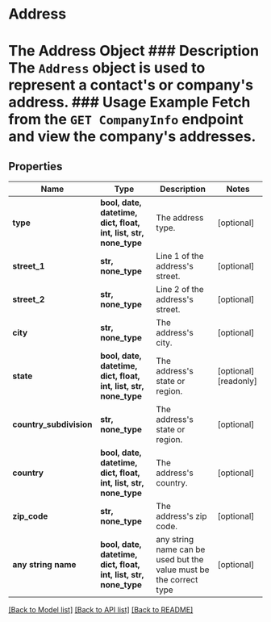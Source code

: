# Address

# The Address Object ### Description The `Address` object is used to represent a contact's or company's address.  ### Usage Example Fetch from the `GET CompanyInfo` endpoint and view the company's addresses.

## Properties
Name | Type | Description | Notes
------------ | ------------- | ------------- | -------------
**type** | **bool, date, datetime, dict, float, int, list, str, none_type** | The address type. | [optional] 
**street_1** | **str, none_type** | Line 1 of the address&#39;s street. | [optional] 
**street_2** | **str, none_type** | Line 2 of the address&#39;s street. | [optional] 
**city** | **str, none_type** | The address&#39;s city. | [optional] 
**state** | **bool, date, datetime, dict, float, int, list, str, none_type** | The address&#39;s state or region. | [optional] [readonly] 
**country_subdivision** | **str, none_type** | The address&#39;s state or region. | [optional] 
**country** | **bool, date, datetime, dict, float, int, list, str, none_type** | The address&#39;s country. | [optional] 
**zip_code** | **str, none_type** | The address&#39;s zip code. | [optional] 
**any string name** | **bool, date, datetime, dict, float, int, list, str, none_type** | any string name can be used but the value must be the correct type | [optional]

[[Back to Model list]](../README.md#documentation-for-models) [[Back to API list]](../README.md#documentation-for-api-endpoints) [[Back to README]](../README.md)


